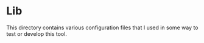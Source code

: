 # Lib

This directory contains various configuration files that I used in some way to test or develop this tool.

